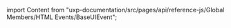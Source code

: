 
import Content from "uxp-documentation/src/pages/api/reference-js/Global Members/HTML Events/BaseUIEvent";

<Content query="product=photoshop"/>
